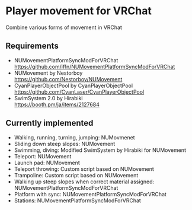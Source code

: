 # Player movement for VRChat
Combine various forms of movement in VRChat

## Requirements
- NUMovementPlatformSyncModForVRChat  
https://github.com/iffn/NUMovementPlatformSyncModForVRChat
- NUMovement by Nestorboy  
https://github.com/Nestorboy/NUMovement
- CyanPlayerObjectPool by CyanPlayerObjectPool  
https://github.com/CyanLaser/CyanPlayerObjectPool
- SwimSystem 2.0 by Hirabiki  
https://booth.pm/ja/items/2127684

## Currently implemented
- Walking, running, turning, jumping: NUMovmenet
- Sliding down steep slopes: NUMovement
- Swimming, diving: Modified SwimSystem by Hirabiki for NUMovement
- Teleport: NUMovement
- Launch pad: NUMovement
- Teleport throwing: Custom script based on NUMovement
- Trampoline: Custom script based on NUMovement
- Walking up steep slopes when correct material assigned: NUMovementPlatformSyncModForVRChat
- Platform with sync: NUMovementPlatformSyncModForVRChat
- Stations: NUMovementPlatformSyncModForVRChat